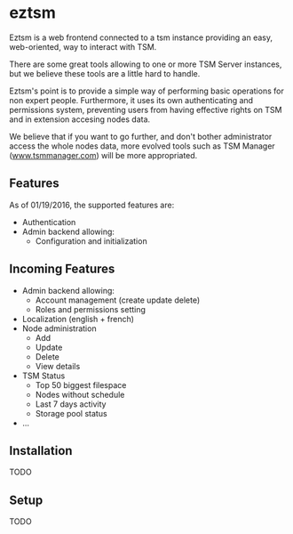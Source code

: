 # eztsm
Eztsm is a web frontend connected to a tsm instance providing an easy, web-oriented, way to interact with TSM.

There are some great tools allowing to one or more TSM Server instances, but we believe these tools are a little hard to handle.

Eztsm's point is to provide a simple way of performing basic operations for non expert people. Furthermore, it uses its own authenticating and permissions system, preventing users from having effective rights on TSM and in extension accesing nodes data.

We believe that if you want to go further, and don't bother administrator access the whole nodes data, more evolved tools such as TSM Manager (www.tsmmanager.com) will be more appropriated.

## Features
As of 01/19/2016, the supported features are:
- Authentication
- Admin backend allowing:
  - Configuration and initialization

## Incoming Features
- Admin backend allowing:
  - Account management (create update delete)
  - Roles and permissions setting
- Localization (english + french)
- Node administration
  - Add
  - Update
  - Delete
  - View details
- TSM Status
  - Top 50 biggest filespace
  - Nodes without schedule
  - Last 7 days activity
  - Storage pool status
- ...

## Installation
TODO

## Setup
TODO
